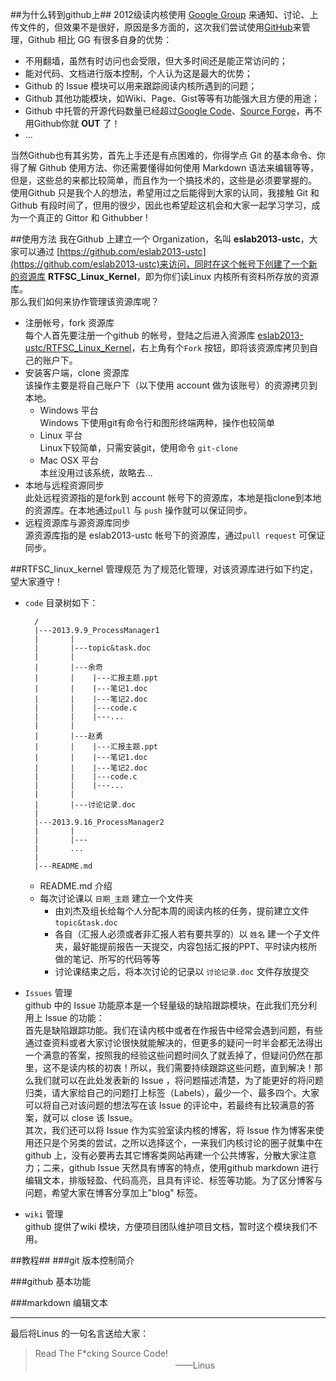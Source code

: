 ##为什么转到github上##
2012级读内核使用 [Google Group](https://groups.google.com) 来通知、讨论、上传文件的，但效果不是很好，原因是多方面的，这次我们尝试使用[GitHub](https://github.com)来管理，Github 相比 GG 有很多自身的优势：  

* 不用翻墙，虽然有时访问也会受限，但大多时间还是能正常访问的；
* 能对代码、文档进行版本控制，个人认为这是最大的优势；
* Github 的 Issue 模块可以用来跟踪阅读内核所遇到的问题；
* Github 其他功能模块，如Wiki、Page、Gist等等有功能强大且方便的用途；
* Github 中托管的开源代码数量已经超过[Google Code](https://code.google.com)、[Source Forge](http://sourceforge.net/)，再不用Github你就 **OUT** 了！
* ...

当然Github也有其劣势，首先上手还是有点困难的，你得学点 Git 的基本命令、你得了解 Github 使用方法、你还需要懂得如何使用 Markdown 语法来编辑等等，但是，这些总的来都比较简单，而且作为一个搞技术的，这些是必须要掌握的。   
使用Github 只是我个人的想法，希望用过之后能得到大家的认同，我接触 Git 和 Github 有段时间了，但用的很少，因此也希望趁这机会和大家一起学习学习，成为一个真正的 Gittor 和 Githubber !

##使用方法
我在Github 上建立一个 Organization，名叫 **eslab2013-ustc**，大家可以通过 [https://github.com/eslab2013-ustc](https://github.com/eslab2013-ustc)来访问，同时在这个帐号下创建了一个新的资源库 **RTFSC_Linux_Kernel**，即为你们读Linux 内核所有资料所存放的资源库。  
那么我们如何来协作管理该资源库呢？  

* 注册帐号，fork 资源库  
每个人首先要注册一个github 的帐号，登陆之后进入资源库 [eslab2013-ustc/RTFSC_Linux_Kernel](https://github.com/eslab2013-ustc/RTFSC_Linux_Kernel)，右上角有个`Fork` 按钮，即将该资源库拷贝到自己的账户下。
* 安装客户端，clone 资源库   
该操作主要是将自己账户下（以下使用 account 做为该账号）的资源拷贝到本地。
	* Windows 平台   
	Windows 下使用git有命令行和图形终端两种，操作也较简单
	* Linux 平台  
	Linux下较简单，只需安装git，使用命令 `git-clone`
	* Mac OSX 平台  
	本丝没用过该系统，故略去...
* 本地与远程资源同步   
	此处远程资源指的是fork到 account 帐号下的资源库，本地是指clone到本地的资源库。在本地通过`pull` 与 `push` 操作就可以保证同步。
* 远程资源库与源资源库同步  
	源资源库指的是 eslab2013-ustc 帐号下的资源库，通过`pull request` 可保证同步。


##RTFSC_linux_kernel 管理规范
为了规范化管理，对该资源库进行如下约定，望大家遵守！
  
* `code` 目录树如下：

		/  
		|---2013.9.9_ProcessManager1  
		|		|
		|		|---topic&task.doc
		|		|
		|       |---余奇
		|       |    |---汇报主题.ppt
		|       |    |---笔记1.doc
		|       |    |---笔记2.doc
		|		|	 |---code.c
		|		|	 |---...
		|		|	 
		|       |---赵勇
		|       |    |---汇报主题.ppt
		|       |    |---笔记1.doc
		|       |    |---笔记2.doc
		|		|	 |---code.c
		|		|	 |---...	
		|		|
		|		|---讨论记录.doc
		|
		|---2013.9.16_ProcessManager2
		|		|
		|  		|---
		|		...
		| 
		|---README.md

	* README.md  介绍
	* 每次讨论课以 `日期_主题` 建立一个文件夹
		* 由刘杰及组长给每个人分配本周的阅读内核的任务，提前建立文件 `topic&task.doc`
		* 各自（汇报人必须或者非汇报人若有要共享的）以 `姓名` 建一个子文件夹，最好能提前报告一天提交，内容包括汇报的PPT、平时读内核所做的笔记、所写的代码等等
		* 讨论课结束之后，将本次讨论的记录以 `讨论记录.doc` 文件存放提交	
			

* `Issues` 管理  
github 中的 Issue 功能原本是一个轻量级的缺陷跟踪模块，在此我们充分利用上 Issue 的功能：  
首先是缺陷跟踪功能。我们在读内核中或者在作报告中经常会遇到问题，有些通过查资料或者大家讨论很快就能解决的，但更多的疑问一时半会都无法得出一个满意的答案，按照我的经验这些问题时间久了就丢掉了，但疑问仍然在那里，这不是读内核的初衷！所以，我们需要持续跟踪这些问题，直到解决！那么我们就可以在此处发表新的 Issue ，将问题描述清楚，为了能更好的将问题归类，请大家给自己的问题打上标签（Labels），最少一个、最多四个。大家可以将自己对该问题的想法写在该 Issue 的评论中，若最终有比较满意的答案，就可以 close 该 Issue。  
其次，我们还可以将 Issue 作为实验室读内核的博客，将 Issue 作为博客来使用还只是个另类的尝试，之所以选择这个，一来我们内核讨论的圈子就集中在 github 上，没有必要再去其它博客类网站再建一个公共博客，分散大家注意力；二来，github Issue 天然具有博客的特点，使用github markdown 进行编辑文本，排版轻盈、代码高亮，且具有评论、标签等功能。为了区分博客与问题，希望大家在博客分享加上"blog" 标签。


* `wiki` 管理   
github 提供了wiki 模块，方便项目团队维护项目文档，暂时这个模块我们不用。


##教程##
###git 版本控制简介


###github 基本功能


###markdown 编辑文本


---
最后将Linus 的一句名言送给大家：
>Read The F*cking Source Code!  
>　　　　　　　　　　　　　　　　——Linus
